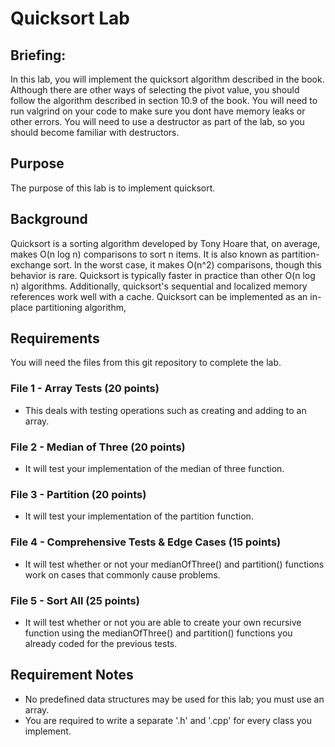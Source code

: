 # Quicksort Lab

## Briefing: 
In this lab, you will implement the quicksort algorithm described in the book. Although there are other ways of selecting the pivot value, you should follow the algorithm described in section 10.9 of the book.  You will need to run valgrind on your code to make sure you dont have memory leaks or other errors.  You will need to use a destructor as part of the lab, so you should become familiar with destructors.

## Purpose
The purpose of this lab is to implement quicksort.

## Background
Quicksort is a sorting algorithm developed by Tony Hoare that, on average, makes O(n log n) comparisons to sort n items. It is also known as partition-exchange sort. In the worst case, it makes O(n^2) comparisons, though this behavior is rare. Quicksort is typically faster in practice than other O(n log n) algorithms. Additionally, quicksort's sequential and localized memory references work well with a cache. Quicksort can be implemented as an in-place partitioning algorithm,

## Requirements
You will need the files from this git repository to complete the lab.

### File 1 - Array Tests (20 points)
* This deals with testing operations such as creating and adding to an array. 

### File 2 - Median of Three (20 points)
* It will test your implementation of the median of three function.

### File 3 - Partition (20 points)
* It will test your implementation of the partition function.

### File 4 - Comprehensive Tests & Edge Cases (15 points)
* It will test whether or not your medianOfThree() and partition() functions work on cases that commonly cause problems.

### File 5 - Sort All (25 points)
* It will test whether or not you are able to create your own recursive function using the medianOfThree() and partition() functions you already coded for the previous tests.

## Requirement Notes
* No predefined data structures may be used for this lab; you must use an array.
* You are required to write a separate '.h' and '.cpp' for every class you implement.

